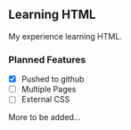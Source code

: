 ## Learning HTML

My experience learning HTML.

### Planned Features

- [x] Pushed to github
- [ ] Multiple Pages
- [ ] External CSS

More to be added...